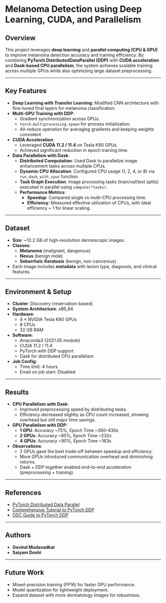 # Melanoma Detection using Deep Learning, CUDA, and Parallelism

## Overview
This project leverages **deep learning** and **parallel computing (CPU & GPU)** to improve melanoma detection accuracy and training efficiency. By combining **PyTorch DistributedDataParallel (DDP)** with **CUDA acceleration** and **Dask-based CPU parallelism**, the system achieves scalable training across multiple GPUs while also optimizing large dataset preprocessing.

---

## Key Features
- **Deep Learning with Transfer Learning**: Modified CNN architecture with fine-tuned final layers for melanoma classification.
- **Multi-GPU Training with DDP**:
  - Gradient synchronization across GPUs.
  - `torch.multiprocessing.spawn` for process initialization.
  - All-reduce operation for averaging gradients and keeping weights consistent.
- **CUDA Acceleration**:
  - Leveraged **CUDA 11.2 / 11.4** on Tesla K80 GPUs.
  - Achieved significant reduction in epoch training time.
- **Data Parallelism with Dask**:
  - **Distributed Computation**: Used Dask to parallelize image enhancement tasks across multiple CPUs.
  - **Dynamic CPU Allocation**: Configured CPU usage (1, 2, 4, or 8) via `run_dask_with_cpus` function.
  - **Task Graph Execution**: Image processing tasks (train/val/test splits) executed in parallel using `compute(*tasks)`.
  - **Performance Metrics**:
    - **Speedup**: Compared single vs multi-CPU processing time.
    - **Efficiency**: Measured effective utilization of CPUs, with ideal efficiency = 1 for linear scaling.

---

## Dataset
- **Size**: ~12.2 GB of high-resolution dermoscopic images.
- **Classes**:
  - **Melanoma** (malignant, dangerous)
  - **Nevus** (benign mole)
  - **Seborrheic Keratosis** (benign, non-cancerous)
- Each image includes **metadata** with lesion type, diagnosis, and clinical features.

---

## Environment & Setup
- **Cluster**: Discovery (reservation-based)
- **System Architecture**: x86_64
- **Hardware**:
  - 4 × NVIDIA Tesla K80 GPUs  
  - 8 CPUs  
  - 32 GB RAM  
- **Software**:
  - Anaconda3 (2021.05 module)  
  - CUDA 11.2 / 11.4  
  - PyTorch with DDP support  
  - Dask for distributed CPU parallelism  
- **Job Config**:
  - Time limit: 4 hours  
  - Email on job start: Disabled  

---

## Results
- **CPU Parallelism with Dask**:
  - Improved preprocessing speed by distributing tasks.
  - Efficiency decreased slightly as CPU count increased, showing overhead but still major time savings.
- **GPU Parallelism with DDP**:
  - **1 GPU**: Accuracy ~75%, Epoch Time ~360–430s  
  - **2 GPUs**: Accuracy ~85%, Epoch Time ~232s  
  - **4 GPUs**: Accuracy ~90%, Epoch Time ~163s  
- **Observations**:
  - 2 GPUs gave the best trade-off between speedup and efficiency.
  - More GPUs introduced communication overhead and diminishing returns.
  - Dask + DDP together enabled end-to-end acceleration (preprocessing + training).

---

## References
- [PyTorch Distributed Data Parallel](https://pytorch.org/tutorials/beginner/ddp_series_multigpu.html)  
- [Comprehensive Tutorial to PyTorch DDP](https://medium.com/codex/a-comprehensive-tutorial-to-pytorch-distributeddataparallel-1f4b42bb1b51)  
- [OSC Guide to PyTorch DDP](https://www.osc.edu/resources/getting_started/howto/howto_pytorch_distributed_data_parallel_ddp)  

---

## Authors  
- **Govind Mudavadkar**
- **Saiyam Doshi**

---

## Future Work
- Mixed-precision training (FP16) for faster GPU performance.  
- Model quantization for lightweight deployment.  
- Expand dataset with more dermatology images for robustness.  
